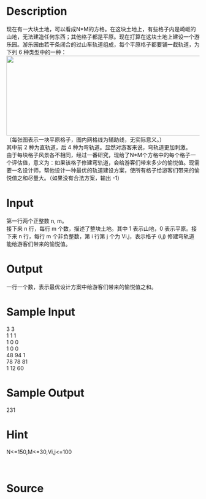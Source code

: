 
# Description

<div class="content"><div>现在有一大块土地，可以看成N*M的方格。在这块土地上，有些格子内是崎岖的山地，无法建造任何东西；其他格子都是平原。现在打算在这块土地上建设一个游乐园。游乐园由若干条闭合的过山车轨道组成，每个平原格子都要铺一截轨道，为下列 6 种类型中的一种：</div>
<div><img src="source/bzoj/4261/img/aHR0cHM6Ly9seWRzeS5jb20vSnVkZ2VPbmxpbmUvdXBsb2FkLzIwMTUwOS9mYi5qcGc=.jpg" width="576" height="208" alt=""/></div>
<div>（每张图表示一块平原格子，图内网格线为辅助线，无实际意义。）</div>
<div></div>
<div>其中前 2 种为直轨道，后 4 种为弯轨道。显然对游客来说，弯轨道更加刺激。</div>
<div></div>
<div>由于每块格子风景各不相同，经过一番研究，现给了N*M个方格中的每个格子一个评估值，意义为：如果该格子修建弯轨道，会给游客们带来多少的愉悦值。现需要一名设计师，帮他设计一种最优的轨道建设方案，使所有格子给游客们带来的愉悦值之和尽量大。（如果没有合法方案，输出 -1）</div>
<div></div>
<p></p></div>

# Input

<div class="content"><div>第一行两个正整数 n, m。</div>
<div>接下来 n 行，每行 m 个数，描述了整块土地。其中 1 表示山地，0 表示平原。接下来 n 行，每行 m 个非负整数，第 i 行第 j 个为 Vi,j，表示格子 (i,j) 修建弯轨道能给游客们带来的愉悦值。</div>
<div></div>
<p></p></div>

# Output

<div class="content"><div>一行一个数，表示最优设计方案中给游客们带来的愉悦值之和。</div>
<div>
<div></div>
</div>
<p></p></div>

# Sample Input

<div class="content"><span class="sampledata">3 3<br/>
1 1 1 <br/>
1 0 0 <br/>
1 0 0 <br/>
48 94 1 <br/>
78 78 81 <br/>
1 12 60 <br/>
</span></div>

# Sample Output

<div class="content"><span class="sampledata">231</span></div>

# Hint

<div class="content"><p></p><p>N&lt;=150,M&lt;=30,Vi,j&lt;=100</p><br/>
<p></p><p></p></div>

# Source

<div class="content"><p><a href="problemset.php?search="></a></p></div>


